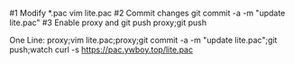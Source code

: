 #1 Modify *.pac
vim lite.pac
#2 Commit changes
git commit -a -m "update lite.pac"
#3 Enable proxy and git push
proxy;git push

One Line:
proxy;vim lite.pac;proxy;git commit -a -m "update lite.pac";git push;watch curl -s https://pac.ywboy.top/lite.pac 
